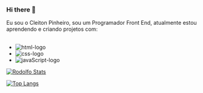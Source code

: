 ### Hi there :pencil:

Eu sou o Cleiton Pinheiro, sou um Programador Front End, atualmente estou aprendendo e criando projetos com: 
<br>
<br>

  - <img src="https://img.shields.io/badge/HTML5-E34F26?style=for-the-badge&logo=html5&logoColor=white" alt="html-logo" />
  - <img src="https://img.shields.io/badge/CSS3-1572B6?style=for-the-badge&logo=css3&logoColor=white" alt="css-logo" />
  - <img src="https://img.shields.io/badge/javascript-blue?logo=javascript" alt="javaScript-logo" />
  


[![Rodolfo Stats](https://github-readme-stats.vercel.app/api?username=cleitonvpinheiro)](https://github.com/anuraghazra/github-readme-stats)

[![Top Langs](https://github-readme-stats.vercel.app/api/top-langs/?username=cleitonvpinheiro)](https://github.com/anuraghazra/github-readme-stats)

